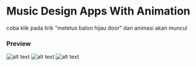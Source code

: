 # Music Design Apps With Animation  

coba klik pada lirik "meletus balon hijau door" dan animasi akan muncul  

### Preview  
![alt text](https://github.com/AnandaDwiprayoga/MusicDesignAppsWithAnimation/tree/master/img/ss1.png)
![alt text](https://github.com/AnandaDwiprayoga/MusicDesignAppsWithAnimation/tree/master/img/ss2.png)
![alt text](https://github.com/AnandaDwiprayoga/MusicDesignAppsWithAnimation/tree/master/img/ss3.png)
